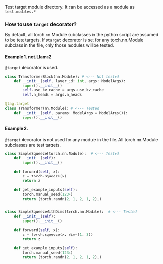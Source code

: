 Test target module directory.
It can be accessed as a module as `test.modules.*`

### How to use `target` decorator?

By default, all torch.nn.Module subclasses in the python script are assumed to be test targets.
If `@target` decorator is set for any torch.nn.Module subclass in the file, only those modules will be tested.

#### Example 1. net.Llama2

`@target` decorator is used.

```py
class TransformerBlock(nn.Module): # <--- Not tested
    def __init__(self, layer_id: int, args: ModelArgs):
        super().__init__()
        self.use_kv_cache = args.use_kv_cache
        self.n_heads = args.n_heads

@tag.target
class Transformer(nn.Module): # <--- Tested
    def __init__(self, params: ModelArgs = ModelArgs()):
        super().__init__()
```

#### Example 2.

`@target` decorator is not used for any module in the file. All torch.nn.Module subclasses are test targets.

```py
class SimpleSqueeze(torch.nn.Module):  # <--- Tested
    def __init__(self):
        super().__init__()

    def forward(self, x):
        z = torch.squeeze(x)
        return z

    def get_example_inputs(self):
        torch.manual_seed(1234)
        return (torch.randn(2, 1, 2, 1, 2),)


class SimpleSqueezeWithDims(torch.nn.Module):  # <--- Tested
    def __init__(self):
        super().__init__()

    def forward(self, x):
        z = torch.squeeze(x, dim=(1, 3))
        return z

    def get_example_inputs(self):
        torch.manual_seed(1234)
        return (torch.randn(2, 1, 2, 1, 2),)
```